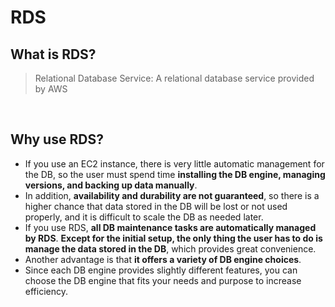 # RDS

## What is RDS?

> Relational Database Service: A relational database service provided by AWS

<br/>

## Why use RDS?

- If you use an EC2 instance, there is very little automatic management for the DB, so the user must spend time **installing the DB engine, managing versions, and backing up data manually**.
- In addition, **availability and durability are not guaranteed**, so there is a higher chance that data stored in the DB will be lost or not used properly, and it is difficult to scale the DB as needed later.
- If you use RDS, **all DB maintenance tasks are automatically managed by RDS**. **Except for the initial setup, the only thing the user has to do is manage the data stored in the DB**, which provides great convenience.
- Another advantage is that **it offers a variety of DB engine choices**.
- Since each DB engine provides slightly different features, you can choose the DB engine that fits your needs and purpose to increase efficiency.
